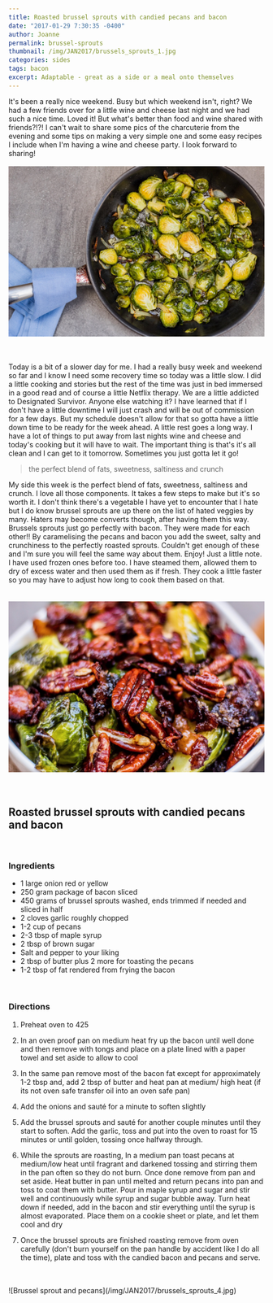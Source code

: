 ```yaml
---
title: Roasted brussel sprouts with candied pecans and bacon
date: "2017-01-29 7:30:35 -0400"
author: Joanne
permalink: brussel-sprouts
thumbnail: /img/JAN2017/brussels_sprouts_1.jpg
categories: sides
tags: bacon
excerpt: Adaptable - great as a side or a meal onto themselves
---
```


It's been a really nice weekend. Busy but which weekend isn't, right? We had a few friends over for a little wine and cheese last night and we had such a nice time.  Loved it! But what's better than food and wine shared with friends?!?! I can't wait to share some pics of the charcuterie from the evening and some tips on making a very simple one and some easy recipes I include when I'm having a wine and cheese party. I look forward to sharing!
<br>
<br>
![Brussel sprout and pecans](/img/JAN2017/brussels_sprouts_2.jpg)  
<br>
<br>

Today is a bit of a slower day for me.  I had a really busy week and weekend so far and I know I need  some recovery time so today was a little slow.  I did a little cooking and stories but the rest of the time was just in bed immersed in a good read and of course a little Netflix therapy. We are a little addicted to Designated Survivor. Anyone else watching it? I have learned that if I don't have a little downtime I will just crash and will be out of commission for a few days.  But my schedule doesn't allow for that so gotta have a little down time to be ready for the week ahead. A little rest goes a long way. I have a lot of things to put away from last nights wine and cheese and today's cooking but it will have to wait. The important thing is that's it's all clean and I can get to it tomorrow. Sometimes you just gotta let it go!  

> the perfect blend of fats, sweetness, saltiness and crunch

My side this week is the perfect blend of fats, sweetness, saltiness and crunch. I love all  those components. It takes a few steps to make but it's so worth it.  I don't think there's a vegetable I have yet to encounter that I hate but I do know brussel sprouts are up there on the list of hated veggies by many. Haters may become converts though, after having them this way. Brussels sprouts just go perfectly with bacon. They were made for each other!! By caramelising the pecans and bacon you add the sweet, salty and crunchiness to the perfectly roasted sprouts. Couldn't get enough of these and I'm sure you will feel the same way about them. Enjoy!
Just a little note.  I have used frozen ones before too.  I have steamed them, allowed them to dry of excess water and then used them as if fresh.  They cook a little faster so you may have to adjust how long to cook them based on that.  
<br>
<br>
![Brussel sprout and pecans](/img/JAN2017/brussels_sprouts_3.jpg)  
<br>
<br>

## Roasted brussel sprouts with candied pecans and bacon
<br>

### Ingredients

* 1 large onion red or yellow
* 250 gram package of bacon sliced
* 450 grams of brussel sprouts washed, ends trimmed if needed and sliced in half
* 2 cloves garlic roughly chopped
* 1-2 cup of pecans
* 2-3 tbsp of maple syrup
* 2 tbsp of brown sugar
* Salt and pepper to your liking
* 2 tbsp of butter plus 2 more for toasting the pecans
* 1-2 tbsp of fat rendered from frying the bacon
<br>

### Directions

1. Preheat oven to 425

1. In an oven proof pan on medium heat fry up the bacon until well done and then remove with tongs and place on a plate lined with a paper towel and set aside to allow to cool

1. In the same pan remove most of the bacon fat except for approximately 1-2 tbsp and, add 2 tbsp of butter and heat pan at medium/ high heat (if its not oven safe transfer oil into an oven safe pan)

1. Add the onions and sauté for a minute to soften slightly

1. Add the brussel sprouts and sauté for another couple minutes until they start to soften.  Add the garlic, toss and put into the oven to roast for 15 minutes or until golden, tossing once halfway through.

1. While the sprouts are roasting, In a medium pan toast pecans at medium/low heat until fragrant and darkened tossing and stirring them in the pan often so they do not burn. Once done remove from pan and set aside. Heat butter in pan until melted and return pecans into pan and toss to coat them with butter. Pour in maple syrup and sugar and stir well and continuously while syrup and sugar bubble away. Turn heat down if needed, add in the bacon and stir everything until the syrup is almost evaporated. Place them on a cookie sheet or plate, and let them cool and dry

1. Once the brussel sprouts are finished roasting remove from oven carefully (don't burn yourself on the pan handle by accident like I do all the time), plate and toss with the candied bacon and pecans and serve. 


<br>
<br>
![Brussel sprout and pecans](/img/JAN2017/brussels_sprouts_4.jpg)
